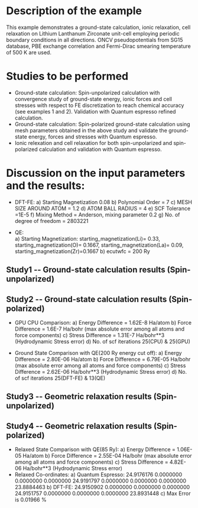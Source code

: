 Description of the example
==========================
This example demonstrates a ground-state calculation, ionic relaxation, cell relaxation on Lithium Lanthanum Zirconate unit-cell employing periodic boundary conditions in all directions. ONCV pseudopotentials from SG15 database, PBE exchange correlation and Fermi-Dirac smearing temperature of 500 K are used. 

Studies to be performed
=======================
* Ground-state calculation: Spin-unpolarized calculation with convergence study of ground-state energy, ionic forces and cell stresses with respect to FE discretization to reach chemical accuracy (see examples 1 and 2). Validation with Quantum espresso refined calculation.
* Ground-state calculation: Spin-polarized ground-state calculation using mesh parameters obtained in the above study and validate the ground-state energy, forces and stresses with Quantum espresso.
* Ionic relexation and cell relaxation for both spin-unpolarized and spin-polarized calculation and validation with Quantum espresso.


Discussion on the input parameters and the results:
==================================================
* DFT-FE:
        a) Starting Magnetization 0.08
        b) Polynomial Order      = 7
        c) MESH SIZE AROUND ATOM  = 1.2
        d) ATOM BALL RADIUS         = 4
        e) SCF Tolerance            =1E-5
        f) Mixing Method            = Anderson, mixing parameter 0.2
        g) No. of degree of freedom = 2803221
        
* QE:  
        a) Starting Magnetization:
                                        starting_magnetization(Li)= 0.33,
                                        starting_magnetization(O)= 0.1667,
                                        starting_magnetization(La)= 0.09,
                                        starting_magnetization(Zr)=0.1667 
        b) ecutwfc                  = 200 Ry                                     
        


Study1 -- Ground-state calculation results (Spin-unpolarized)
------------------------------------------------------------



Study2 -- Ground-state calculation results (Spin-polarized)
------------------------------------------------------------
* GPU CPU Comparison:
    a) Energy Difference = 1.62E-8 Ha/atom
    b) Force Difference = 1.6E-7 Ha/bohr (max absolute error among all atoms and force components)
    c) Stress Difference = 1.31E-7 Ha/bohr**3 (Hydrodynamic Stress error)
    d) No. of scf iterations 25(CPU) & 25(GPU)

* Ground State Comparison with QE(200 Ry energy cut off):
    a) Energy Difference = 2.80E-06 Ha/atom
    b) Force Difference = 6.79E-05 Ha/bohr (max absolute error among all atoms and force components)
    c) Stress Difference = 2.62E-06 Ha/bohr**3 (Hydrodynamic Stress error)
    d) No. of scf iterations 25(DFT-FE) & 13(QE)

Study3 -- Geometric relaxation results (Spin-unpolarized)
------------------------------------------------------------


Study4 -- Geometric relaxation results (Spin-polarized)
------------------------------------------------------------
* Relaxed State Comparison with QE(85 Ry):
    a) Energy Difference = 1.06E-05 Ha/atom
    b) Force Difference = 2.55E-04 Ha/bohr (max absolute error among all atoms and force components)
    c) Stress Difference = 4.82E-06 Ha/bohr**3 (Hydrodynamic Stress error)
* Relaxed Co-ordinates:
    a) Quantum Espresso:
                        24.9176176	0.0000000	0.0000000
                        0.0000000	24.9191797	0.0000000
                        0.0000000	0.0000000	23.8884463
    b) DFT-FE:
                        24.9150902	0.0000000	0.0000000
                        0.0000000	24.9151757	0.0000000
                        0.0000000	0.0000000	23.8931448
    c) Max Error is 0.01966 %                     
                    

    